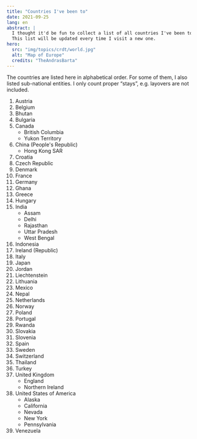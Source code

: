 ```yaml
---
title: "Countries I've been to"
date: 2021-09-25
lang: en
abstract: |
  I thought it'd be fun to collect a list of all countries I've been to.
  This list will be updated every time I visit a new one.
hero:
  src: "img/topics/crdt/world.jpg"
  alt: "Map of Europe"
  credits: "TheAndrasBarta"
---
```


The countries are listed here in alphabetical order.
For some of them, I also listed sub-national entities.
I only count proper “stays”, e.g. layovers are not included.

1. Austria
1. Belgium
1. Bhutan
1. Bulgaria
1. Canada
   * British Columbia
   * Yukon Territory
1. China (People's Republic)
   * Hong Kong SAR
1. Croatia
1. Czech Republic
1. Denmark
1. France
1. Germany
1. Ghana
1. Greece
1. Hungary
1. India
   * Assam
   * Delhi
   * Rajasthan
   * Uttar Pradesh
   * West Bengal
1. Indonesia
1. Ireland (Republic)
1. Italy
1. Japan
1. Jordan
1. Liechtenstein
1. Lithuania
1. Mexico
1. Nepal
1. Netherlands
1. Norway
1. Poland
1. Portugal
1. Rwanda
1. Slovakia
1. Slovenia
1. Spain
1. Sweden
1. Switzerland
1. Thailand
1. Turkey
1. United Kingdom
   * England
   * Northern Ireland
1. United States of America
   * Alaska
   * California
   * Nevada
   * New York
   * Pennsylvania
1. Venezuela
